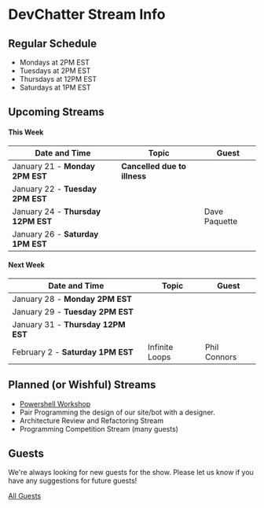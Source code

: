 # DevChatter Stream Info

## Regular Schedule

 - Mondays at 2PM EST
 - Tuesdays at 2PM EST
 - Thursdays at 12PM EST
 - Saturdays at 1PM EST
 

## Upcoming Streams

#### This Week

| Date and Time                   | Topic         | Guest         |
| ------------------------------- | ------------- | ------------- |
| January 21 - **Monday 2PM EST** | **Cancelled due to illness** |  |
| January 22 - **Tuesday 2PM EST** |  |  |
| January 24 - **Thursday 12PM EST** |  | Dave Paquette |
| January 26 - **Saturday 1PM EST** |  |  |

#### Next Week


| Date and Time                   | Topic         | Guest         |
| ------------------------------- | ------------- | ------------- |
| January 28 - **Monday 2PM EST** |  |  |
| January 29 - **Tuesday 2PM EST** |  |  |
| January 31 - **Thursday 12PM EST** |  |  |
| February 2 - **Saturday 1PM EST** | Infinite Loops | Phil Connors |

## Planned (or Wishful) Streams

 - [Powershell Workshop](https://github.com/DevChatter/StreamInfo/issues/11)
 - Pair Programming the design of our site/bot with a designer.
 - Architecture Review and Refactoring Stream
 - Programming Competition Stream (many guests)

## Guests

We're always looking for new guests for the show. Please let us know if you have any suggestions for future guests!
 
[All Guests](Guests.md)
